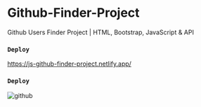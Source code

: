 # Github-Finder-Project
Github Users Finder Project | HTML, Bootstrap, JavaScript &amp; API

### `Deploy`
https://js-github-finder-project.netlify.app/

### `Deploy`
![github](https://github.com/ruveydaakbolat/Github-Finder-Project/assets/54941922/03a2f796-7488-4c22-a9f6-447b1a70a2a6)

